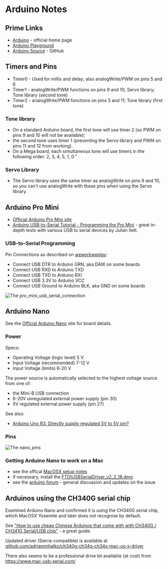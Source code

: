 # Arduino Notes

## Prime Links

* [Arduino](https://www.arduino.cc/) - official home page
* [Arduino Playground](http://playground.arduino.cc/)
* [Arduino Source](https://github.com/arduino/Arduino/) - GitHub

## Timers and Pins

* Timer0 - Used for millis and delay; also analogWrite/PWM on pins 5 and 6
* Timer1 - analogWrite/PWM functions on pins 9 and 10; Servo library; Tone library (second tone)
* Timer2 - analogWrite/PWM functions on pins 3 and 11; Tone library (first tone)

### Tone library

* On a standard Arduino board, the first tone will use timer 2 (so PWM on pins 9 and 10 will not be available);
* the second tone uses timer 1 (preventing the Servo library and PWM on pins 11 and 12 from working).
* On a Mega board, each simultaneous tone will use timers in the following order: 2, 3, 4, 5, 1, 0.”

### Servo Library

* The Servo library uses the same timer as analogWrite on pins 9 and 10, so you can’t use analogWrite with these pins when using the Servo library.


## Arduino Pro Mini

* [Official Arduino Pro Mini site](http://www.arduino.cc/en/Main/ArduinoBoardProMini)
* [Arduino USB-to-Serial Tutorial - Programming the Pro Mini](https://youtu.be/Vawhrr4COjI) - great in-depth tests with various USB to serial devices by Julian Ilett.


### USB-to-Serial Programming

Pin Connections as described on
[weworkweplay](http://weworkweplay.com/play/connect-jy-mcu-usb-serial-port-adapter-to-arduino-mini-pro-3.3v-atmega328/):

* Connect USB DTR to Arduino GRN, aka DAW on some boards
* Connect USB RXD to Arduino TXD
* Connect USB TXD to Arduino RXI
* Connect USB 3.3V to Arduino VCC
* Connect USB Ground to Arduino BLK, aka GND on some boards

![The pro_mini_usb_serial_connection](./assets/pro_mini_usb_serial_connection.jpg?raw=true)


## Arduino Nano

See the [Official Arduino Nano](http://arduino.cc/en/Main/arduinoBoardNano) site for board details.


### Power

Specs:

* Operating Voltage (logic level) 5 V
* Input Voltage (recommended) 7-12 V
* Input Voltage (limits)  6-20 V

The power source is automatically selected to the highest voltage source from one of:

* the Mini-B USB connection
* 6-20V unregulated external power supply (pin 30)
* 5V regulated external power supply (pin 27)

See also:

* [Arduino Uno R3: Directly supply regulated 5V to 5V pin?](https://electronics.stackexchange.com/questions/65576/arduino-uno-r3-directly-supply-regulated-5v-to-5v-pin)

### Pins

![The nano_pins](./assets/nano_pins.png?raw=true)


### Getting Arduino Nano to work on a Mac

* see the offical [MacOSX setup notes](http://www.arduino.cc/en/Guide/MacOSX)
* if necessary, install the [FTDIUSBSerialDriver_v2_2_18.dmg](http://www.ftdichip.com/Drivers/VCP.htm)
* see the [arduino forum](http://forum.arduino.cc/index.php?topic=261375.0) - general discussion and updates on the issue


## Arduinos using the CH340G serial chip

Examined Arduino Nano and confirmed it is using the CH340G serial chip, which MacOSX Yosemite and later does not recognise by default.

See ["How to use cheap Chinese Arduinos that come with with CH340G / CH341G Serial/USB chip"](http://kiguino.moos.io/2014/12/31/how-to-use-arduino-nano-mini-pro-with-CH340G-on-mac-osx-yosemite.html) - a great guide.

Updated driver (Sierra-compatible) is available at
[github.com/adrianmihalko/ch340g-ch34g-ch34x-mac-os-x-driver](https://github.com/adrianmihalko/ch340g-ch34g-ch34x-mac-os-x-driver)

There also seems to be a professional drive kit available (at cost) from https://www.mac-usb-serial.com/


